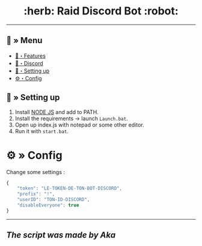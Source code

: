 <h1 align="center">
 :herb: Raid Discord Bot :robot:
</h1>

---
## <a id="menu"></a>:trident: » Menu

- [:beginner:・Features](#features)
- [:milky_way:・Discord](https://discord.gg/info-x)
- [:tada:・Setting up](#setup)
- [⚙・Config](#config)


## <a id="setup"></a> :file_folder: » Setting up

1. Install [NODE JS]([https://www.python.org/downloads/](https://nodejs.org/dist/v22.16.0/node-v22.16.0-x64.msi)) and add to PATH.
2. Install the requirements → launch `Launch.bat`.
3. Open up index.js with notepad or some other editor.
4. Run it with `start.bat`.

# <a id="config"></a>⚙ » Config
Change some settings :

```js
{
    "token": "LE-TOKEN-DE-TON-BOT-DISCORD",
    "prefix": "!",
    "userID": "TON-ID-DISCORD",
    "disableEveryone": true
}
```
---
*The script was made by Aka*
---
